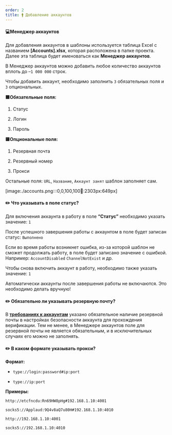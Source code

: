 ```yaml
---
order: 2
title: 🚹 Добавление аккаунтов
---
```


#### 💻Менеджер аккаунтов

Для добавления аккаунтов в шаблоны используется таблица Excel с названием **\[Accounts\].xlsx**, которая расположена в папке проекта. Далее эта таблица будет именоваться как **Менеджер аккаунтов**.

В Менеджер аккаунтов можно добавить любое количество аккаунтов вплоть до –`1 000 000` строк.

Чтобы добавить аккаунт, необходимо заполнить `3` обязательных поля и `3` опциональных.

**🟥Обязательные поля:**

1. Статус

2. Логин

3. Пароль

**🟨Опциональные поля:**

1. Резервная почта

2. Резервный номер

3. Прокси

Остальные поля: `URL`, `Название`, `Аккаунт занят` шаблон заполняет сам.

[image:./accounts.png:::0,0,100,100:100::2303px:649px]

#### **✏️ Что указывать в поле статус?**

Для включения аккаунта в работу в поле **“Статус”** необходимо указать значение: `1`

После успешного завершения работы с аккаунтом в поле будет записан статус: `Выполнено`

Если во время работы возникнет ошибка, из-за которой шаблон не сможет продолжать работу, в поле будет записано значение с ошибкой. Например: `AccountDisabled` `ChannelNotExist` и др.

Чтобы снова включить аккаунт в работу, необходимо также указать значение: `1`

Автоматически аккаунты после завершения работы не включаются. Это необходимо делать вручную!

#### **✏️** Обязательно ли указывать резервную почту?

В [**требованиях к аккаунтам**](./accounts-requirements) указано обязательное наличие резервной почты в настройках безопасности аккаунта для прохождения верификации. Тем не менее, в Менеджере аккаунтов поле для резервной почты не является обязательным, и в исключительных случаях его можно не заполнять.

#### **✏️** В каком формате указывать прокси?

**Формат:**

-  `type://login:password#ip:port`

-  `type://ip:port`

**Примеры:**

`http://etcfncdu:Rn69HW8pHg#192.168.1.10:4001`

`socks5://Applaud:9Q4v8aQ7u80H#192.168.1.10:4010`

`http://192.168.1.10:4001`

`socks5://192.168.1.10:4010`